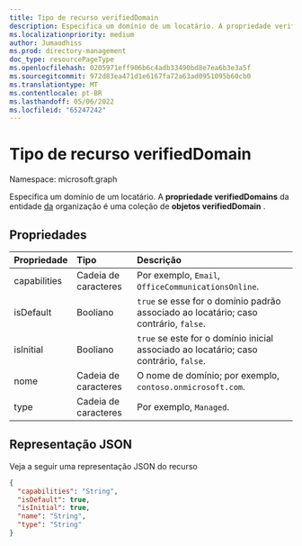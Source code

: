 ```yaml
---
title: Tipo de recurso verifiedDomain
description: Especifica um domínio de um locatário. A propriedade verifiedDomains da entidade da organização é uma coleção de objetos verifiedDomain.
ms.localizationpriority: medium
author: Jumaodhiss
ms.prod: directory-management
doc_type: resourcePageType
ms.openlocfilehash: 0205971eff906b6c4adb33490bd8e7ea6b3e3a5f
ms.sourcegitcommit: 972d83ea471d1e6167fa72a63ad0951095b60cb0
ms.translationtype: MT
ms.contentlocale: pt-BR
ms.lasthandoff: 05/06/2022
ms.locfileid: "65247242"
---
```

# <a name="verifieddomain-resource-type"></a>Tipo de recurso verifiedDomain

Namespace: microsoft.graph

Especifica um domínio de um locatário. A **propriedade verifiedDomains** da entidade [da](organization.md) organização é uma coleção de **objetos verifiedDomain** .


## <a name="properties"></a>Propriedades
| Propriedade     | Tipo    | Descrição                                                                          |
|:-------------|:--------|:-------------------------------------------------------------------------------------|
| capabilities | Cadeia de caracteres  | Por exemplo, `Email`, `OfficeCommunicationsOnline`.                                  |
| isDefault    | Booliano | `true` se esse for o domínio padrão associado ao locatário; caso contrário, `false`. |
| isInitial    | Booliano | `true` se este for o domínio inicial associado ao locatário; caso contrário, `false`. |
| nome         | Cadeia de caracteres  | O nome de domínio; por exemplo, `contoso.onmicrosoft.com`.                             |
| type         | Cadeia de caracteres  | Por exemplo, `Managed`.                                                              |

## <a name="json-representation"></a>Representação JSON

Veja a seguir uma representação JSON do recurso

<!-- {
  "blockType": "resource",
  "optionalProperties": [

  ],
  "@odata.type": "microsoft.graph.verifiedDomain"
}-->

```json
{
  "capabilities": "String",
  "isDefault": true,
  "isInitial": true,
  "name": "String",
  "type": "String"
}

```

<!-- uuid: 8fcb5dbc-d5aa-4681-8e31-b001d5168d79
2015-10-25 14:57:30 UTC -->
<!-- {
  "type": "#page.annotation",
  "description": "verifiedDomain resource",
  "keywords": "",
  "section": "documentation",
  "tocPath": ""
}-->

